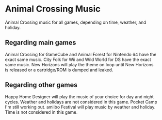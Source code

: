 # Animal Crossing Music
Animal Crossing music for all games, depending on time, weather, and holiday.

## Regarding main games
Animal Crossing for GameCube and Animal Forest for Nintendo 64 have the exact same music.
City Folk for Wii and Wild World for DS have the exact same music.
New Horizons will play the theme on loop until New Horizons is released or a cartridge/ROM is dumped and leaked.

## Regarding other games
Happy Home Designer will play the music of your choice for day and night cycles. Weather and holidays are not considered in this game.
Pocket Camp I'm still working out.
amiibo Festival will play music by weather and holiday. Time is not considered in this game.

